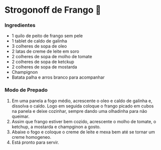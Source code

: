 # Strogonoff de Frango :chicken:

### Ingredientes

- 1 quilo de peito de frango sem pele
- 1 tablet de caldo de galinha
- 3 colheres de sopa de oleo
- 2 latas de creme de leite em soro
- 2 colheres de sopa de molho de tomate
- 2 colheres de sopa de ketckup
- 2 colheres de sopa de mostarda
- Champignon
- Batata palha e arros branco para acompanhar



### Modo de Prepado

1. Em uma panela a fogo médio, acrescente o oleo e caldo de galinha e, dissolva o caldo. Logo em seguida coloque o frango picado em cubos na panela e deixe cozinhar, sempre dando uma olhadinha para não queimar.
2. Assim que frango estiver bem cozido, acrescente o molho de tomate, o ketchup, a mostarda e champginon a gosto.
3. Abaixe o fogo e coloque o creme de leite e mexa bem até se tornar um creme homogeneo.
4. Está pronto para servir.